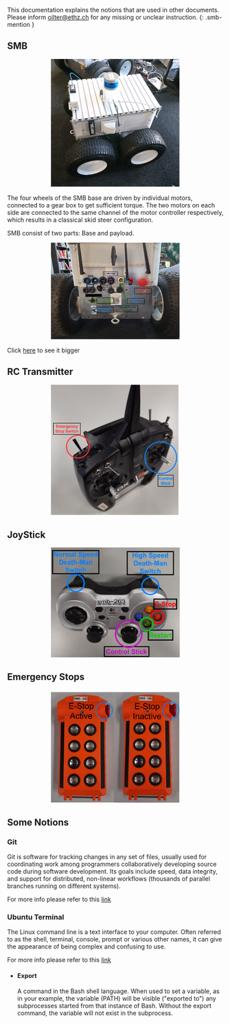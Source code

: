 This documentation explains the notions that are used in other documents.
Please inform oilter@ethz.ch for any missing or unclear instruction.
{: .smb-mention }

## SMB 
<p align="center">
  <img style=" right;"  src="images/SMB.png" width="300" title="Image of SMB">
</p>

The four wheels of the SMB base are driven by individual motors, connected to a gear box to get sufficient torque. The two motors on each side are connected to the same channel of the motor controller respectively, which results in a classical skid steer configuration. 

SMB consist of two parts: Base and payload.

<p align="center">
  <img style=" left;"  src="images/SMB_Backpanel.png" width="300" title="Back Panel of the SMB">
</p>

Click [here](images/SMB_Backpanel.png) to see it bigger

## RC Transmitter
<p align="center">
  <img style=" right;"  src="images/RCTransmitter.png" width="300" title="RC Transmitter">
</p>


## JoyStick
<p align="center">
  <img style=" right;"  src="images/JoyStick.png" width="300" title="RC Transmitter">
</p>


## Emergency Stops
<p align="center">
  <img style=" right;"  src="images/E-Stop.png" width="300" title="Remote Emergy Button">
</p>



## Some Notions

### Git 
Git is software for tracking changes in any set of files, usually used for coordinating work among programmers collaboratively developing source code during software development. Its goals include speed, data integrity, and support for distributed, non-linear workflows (thousands of parallel branches running on different systems).

For more info please refer to this [link](https://medium.com/@itswisdomagain/git-101-introduction-to-git-for-newbies-bb14f6f9fc1)

### Ubuntu Terminal 
The Linux command line is a text interface to your computer. Often referred to as the shell, terminal, console, prompt or various other names, it can give the appearance of being complex and confusing to use.

For more info please refer to this [link](https://ubuntu.com/tutorials/command-line-for-beginners#1-overview)


* #### Export 
  A command in the Bash shell language. When used to set a variable, as in your example, the variable (PATH) will be visible ("exported to") any subprocesses started from that instance of Bash. Without the export command, the variable will not exist in the subprocess.

